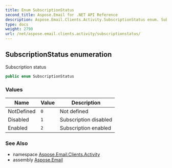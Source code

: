```yaml
---
title: Enum SubscriptionStatus
second_title: Aspose.Email for .NET API Reference
description: Aspose.Email.Clients.Activity.SubscriptionStatus enum. Subscription status
type: docs
weight: 2790
url: /net/aspose.email.clients.activity/subscriptionstatus/
---
```

## SubscriptionStatus enumeration

Subscription status

```csharp
public enum SubscriptionStatus
```

### Values

| Name | Value | Description |
| --- | --- | --- |
| NotDefined | `0` | Not defined |
| Disabled | `1` | Subscription disabled |
| Enabled | `2` | Subscription enabled |

### See Also

* namespace [Aspose.Email.Clients.Activity](../../aspose.email.clients.activity/)
* assembly [Aspose.Email](../../)


